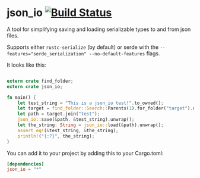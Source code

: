 
# json_io [![Build Status](https://travis-ci.org/mitchmindtree/json_io.svg?branch=master)](https://travis-ci.org/mitchmindtree/json_io)

A tool for simplifying saving and loading serializable types to and from json files.


Supports either `rustc-serialize` (by default) or serde with the `--features="serde_serialization" --no-default-features` flags.


It looks like this:

```Rust

extern crate find_folder;
extern crate json_io;

fn main() {
    let test_string = "This is a json_io test!".to_owned();
    let target = find_folder::Search::Parents(1).for_folder("target").unwrap();
    let path = target.join("test");
    json_io::save(&path, &test_string).unwrap();
    let the_string: String = json_io::load(&path).unwrap();
    assert_eq!(&test_string, &the_string);
    println!("{:?}", the_string);
}

```

You can add it to your project by adding this to your Cargo.toml:

```toml
[dependencies]
json_io = "*"
```
